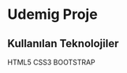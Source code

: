 <h1>Udemig Proje</h1>
<h2>Kullanılan Teknolojiler</h2>
<p>HTML5 CSS3 BOOTSTRAP</p>
<img src"/images/ekran.gif"></img>
